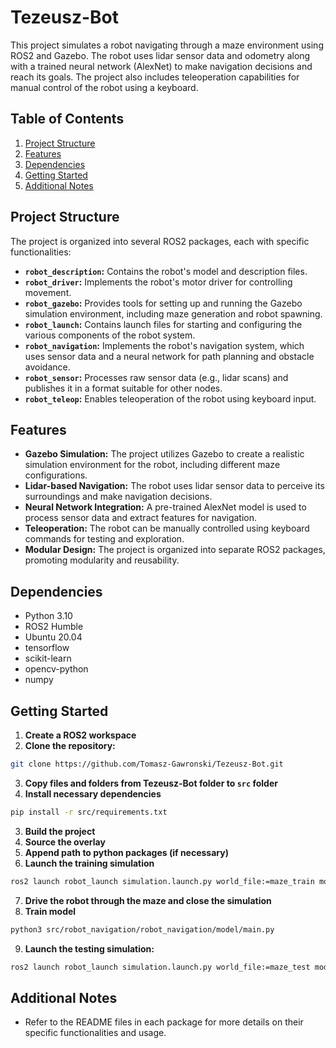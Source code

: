 # Tezeusz-Bot

This project simulates a robot navigating through a maze environment using ROS2 and Gazebo. The robot uses lidar sensor data and odometry along with a trained neural network (AlexNet) to make navigation decisions and reach its goals. The project also includes teleoperation capabilities for manual control of the robot using a keyboard.

## Table of Contents
1. [Project Structure](#project-structure)
2. [Features](#features)
3. [Dependencies](#dependencies)
4. [Getting Started](#getting-started)
5. [Additional Notes](#additional-notes)


## Project Structure
The project is organized into several ROS2 packages, each with specific functionalities:
* **`robot_description`:** Contains the robot's model and description files.
* **`robot_driver`:** Implements the robot's motor driver for controlling movement.
* **`robot_gazebo`:** Provides tools for setting up and running the Gazebo simulation environment, including maze generation and robot spawning.
* **`robot_launch`:** Contains launch files for starting and configuring the various components of the robot system.
* **`robot_navigation`:** Implements the robot's navigation system, which uses sensor data and a neural network for path planning and obstacle avoidance.
* **`robot_sensor`:** Processes raw sensor data (e.g., lidar scans) and publishes it in a format suitable for other nodes.
* **`robot_teleop`:** Enables teleoperation of the robot using keyboard input.

## Features
* **Gazebo Simulation:** The project utilizes Gazebo to create a realistic simulation environment for the robot, including different maze configurations.
* **Lidar-based Navigation:** The robot uses lidar sensor data to perceive its surroundings and make navigation decisions.
* **Neural Network Integration:** A pre-trained AlexNet model is used to process sensor data and extract features for navigation.
* **Teleoperation:** The robot can be manually controlled using keyboard commands for testing and exploration.
* **Modular Design:** The project is organized into separate ROS2 packages, promoting modularity and reusability.

## Dependencies
* Python 3.10
* ROS2 Humble
* Ubuntu 20.04
* tensorflow
* scikit-learn
* opencv-python
* numpy

## Getting Started
1. **Create a ROS2 workspace** 
2. **Clone the repository:**
```bash
git clone https://github.com/Tomasz-Gawronski/Tezeusz-Bot.git
```
3. **Copy files and folders from Tezeusz-Bot folder to `src` folder** 
3. **Install necessary dependencies**
```bash
pip install -r src/requirements.txt
```
3. **Build the project**
4. **Source the overlay**
5. **Append path to python packages (if necessary)**
6. **Launch the training simulation**
```bash
ros2 launch robot_launch simulation.launch.py world_file:=maze_train mode:=train
```
7. **Drive the robot through the maze and close the simulation**
8. **Train model**
```bash
python3 src/robot_navigation/robot_navigation/model/main.py
```
9. **Launch the testing simulation:**
```bash
ros2 launch robot_launch simulation.launch.py world_file:=maze_test mode:=test
```

## Additional Notes
* Refer to the README files in each package for more details on their specific functionalities and usage.
